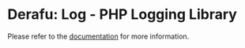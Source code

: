# Derafu: Log - PHP Logging Library

Please refer to the [documentation](https://www.derafu.dev/docs/core/log) for more information.
